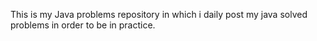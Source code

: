 This is my Java problems repository in which 
i daily post my java solved problems in order 
to be in practice.




